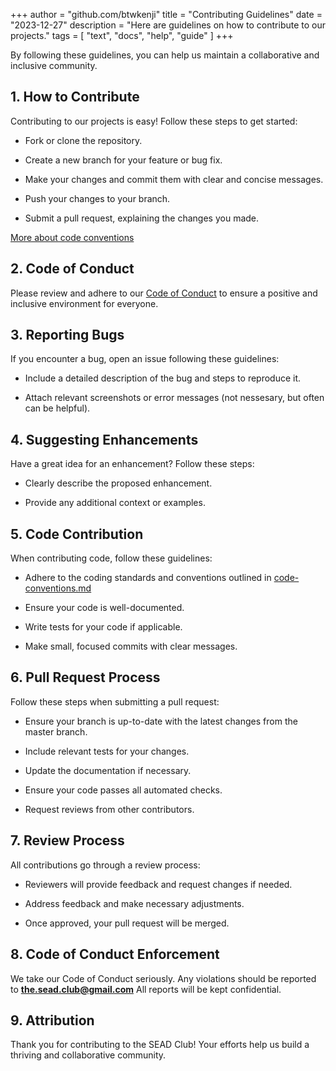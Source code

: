 +++
author = "github.com/btwkenji"
title = "Contributing Guidelines"
date = "2023-12-27"
description = "Here are guidelines on how to contribute to our projects."
tags = [
    "text",
    "docs",
    "help",
    "guide"
]
+++

By following these guidelines, you can help us maintain a collaborative and inclusive community.

## 1. How to Contribute

Contributing to our projects is easy! Follow these steps to get started:

- Fork or clone the repository.

- Create a new branch for your feature or bug fix.

- Make your changes and commit them with clear and concise messages.

- Push your changes to your branch.

- Submit a pull request, explaining the changes you made.

[More about code conventions](/docs/code-conventions)

## 2. Code of Conduct

Please review and adhere to our [Code of Conduct](/docs/code-of-conduct) to ensure a positive and inclusive environment for everyone.

## 3. Reporting Bugs

If you encounter a bug, open an issue following these guidelines:

- Include a detailed description of the bug and steps to reproduce it.

- Attach relevant screenshots or error messages (not nessesary, but often can be helpful).

## 4. Suggesting Enhancements

Have a great idea for an enhancement? Follow these steps:

- Clearly describe the proposed enhancement.

- Provide any additional context or examples.

## 5. Code Contribution

When contributing code, follow these guidelines:

- Adhere to the coding standards and conventions outlined in [code-conventions.md](/docs/code-conventions)

- Ensure your code is well-documented.

- Write tests for your code if applicable.

- Make small, focused commits with clear messages.

## 6. Pull Request Process

Follow these steps when submitting a pull request:

- Ensure your branch is up-to-date with the latest changes from the master branch.

- Include relevant tests for your changes.

- Update the documentation if necessary.

- Ensure your code passes all automated checks.

- Request reviews from other contributors.

## 7. Review Process

All contributions go through a review process:

- Reviewers will provide feedback and request changes if needed.

- Address feedback and make necessary adjustments.

- Once approved, your pull request will be merged.

## 8. Code of Conduct Enforcement

We take our Code of Conduct seriously. Any violations should be reported to **the.sead.club@gmail.com** All reports will be kept confidential.

## 9. Attribution

Thank you for contributing to the SEAD Club! Your efforts help us build a thriving and collaborative community.

